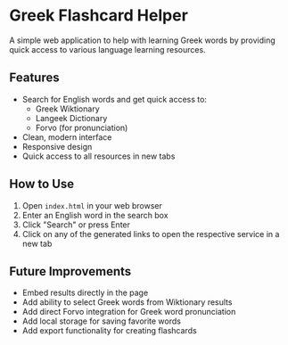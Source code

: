 # Greek Flashcard Helper

A simple web application to help with learning Greek words by providing quick access to various language learning resources.

## Features

- Search for English words and get quick access to:
  - Greek Wiktionary
  - Langeek Dictionary
  - Forvo (for pronunciation)
- Clean, modern interface
- Responsive design
- Quick access to all resources in new tabs

## How to Use

1. Open `index.html` in your web browser
2. Enter an English word in the search box
3. Click "Search" or press Enter
4. Click on any of the generated links to open the respective service in a new tab

## Future Improvements

- Embed results directly in the page
- Add ability to select Greek words from Wiktionary results
- Add direct Forvo integration for Greek word pronunciation
- Add local storage for saving favorite words
- Add export functionality for creating flashcards
